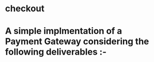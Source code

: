 # checkout
# A simple implmentation of a Payment Gateway considering the following deliverables :- 
